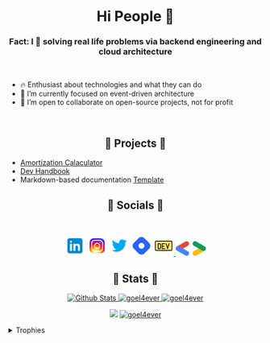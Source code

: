 <h1 align="center">Hi People 👋</h1>

<h3 align="center">Fact: I 💞️ solving real life problems via backend engineering and cloud architecture</h3>
<br />

- 🔥 Enthusiast about technologies and what they can do
- 🌱 I’m currently focused on event-driven architecture
- 👀 I’m open to collaborate on open-source projects, not for profit

<br />
<h2 align="center">🚀 Projects 🚀</h2>

- [Amortization Calaculator](https://goel4ever.github.io/amortization-calculator/)
- [Dev Handbook](https://learn-with-me.github.io/Development-Setup-Handbook/)
- Markdown-based documentation [Template](https://learn-with-me.github.io/mkdocs-template/)

<h2 align="center">🌟 Socials 🌟</h2>
<br />
<p align="center">
    <a href="https://www.linkedin.com/in/goel4ever/" title="LinkedIn">
        <img src="./icons8-linkedin-96.svg" alt="LinkedIn" width="40" /></a>
    <a href="https://www.instagram.com/goel4ever/" title="Instagram">
        <img src="./icons8-instagram.svg" alt="Instagram" width="40" /></a>
    <a href="https://twitter.com/goel4ever" title="Twitter">
        <img src="./icons8-twitter.svg" alt="Twitter" width="40" /></a>
    <a href="https://goel.hashnode.dev/" title="Hashnode">
        <img src="./icons8-hashnode.svg" alt="Hashnode" width="40" /></a>
    <a href="https://dev.to/goel4ever" title="Dev.to">
        <img src="./icons8-dev-community-yellow.png" alt="Dev.to" width="40" /> </a>
    <a href="https://g.dev/goel4ever" title="Google Developer">
        <img src="./google-dev.svg" alt="Google Dev" width="60" /> </a>
</p>

<h2 align="center">🤍 Stats 🤍</h2>

<p align="center">
    <a href="https://github.com/goel4ever?tab=repositories" title="Profile">
        <img src="https://github-readme-stats.vercel.app/api?username=goel4ever&show_icons=true&custom_title=My%20GitHub%20Stats&border_radius=0"
            alt="Github Stats" width="49%" />
    </a>
    <a href="https://github.com/goel4ever?tab=repositories" title="Profile">
        <img src="https://github-readme-streak-stats.herokuapp.com/?user=goel4ever&border_radius=0" alt="goel4ever"
            width="49%" />
    </a>
  <a href="https://github.com/goel4ever?tab=repositories" title="Profile">
        <img src="https://github-profile-summary-cards.vercel.app/api/cards/profile-details?username=goel4ever&theme=radical&hide_border=true" alt="goel4ever"
            width="49%" />
    </a>
</p>

<p align="center">
<a href="https://wakatime.com/@goel4ever"><img src="https://wakatime.com/badge/user/275c1767-61f3-4e9a-a208-0f7398babeca.svg"></a>
<a href="https://github.com/goel4ever?tab=repositories" title="Profile">
<img src="https://komarev.com/ghpvc/?username=goel4ever&label=Profile%20views&color=0e75b6&style=flat" alt="goel4ever" />
</a>
</p>

<details>
  <summary>Trophies</summary>
    <p  align="center">
    <a href="https://github.com/goel4ever?tab=repositories" title="Profile">
        <img src="https://github-profile-trophy.vercel.app/?username=goel4ever&theme=onedark&column=3&margin-w=15&margin-h=15" alt="goel4ever"
            width="49%" />
    </a>
    </p>
</details>

<!---
goel4ever/goel4ever is a ✨ special ✨ repository because its `README.md` (this file) appears on your GitHub profile.
You can click the Preview link to take a look at your changes.
--->
